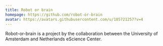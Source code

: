 ```yaml
---
title: Robot or brain
homepage: https://github.com/robot-or-brain
avatar: https://avatars.githubusercontent.com/u/105721257?v=4
---
```

Robot-or-brain is a project by the collaboration between the University of Amsterdam and Netherlands eScience Center.
    
